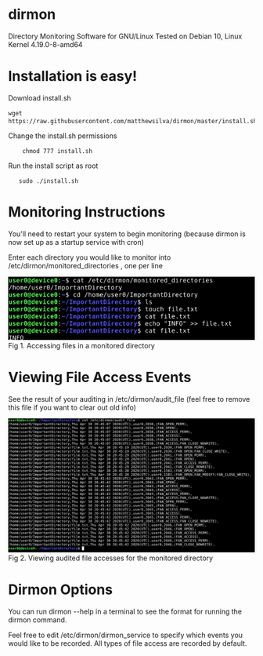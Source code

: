 # dirmon
Directory Monitoring Software for GNU/Linux
Tested on Debian 10, Linux Kernel 4.19.0-8-amd64

# Installation is easy!

Download install.sh

	wget https://raw.githubusercontent.com/matthewsilva/dirmon/master/install.sh
        
Change the install.sh permissions
        
        chmod 777 install.sh
        
Run the install script as root
        
       sudo ./install.sh
       
# Monitoring Instructions

You'll need to restart your system to begin monitoring (because dirmon is now set up as a startup service with cron)

Enter each directory you would like to monitor into /etc/dirmon/monitored_directories , one per line

![](readme_images/access.png)
Fig 1. Accessing files in a monitored directory

# Viewing File Access Events

See the result of your auditing in /etc/dirmon/audit_file (feel free to remove this file if you want to clear out old info)

![](readme_images/audit.png)
Fig 2. Viewing audited file accesses for the monitored directory

# Dirmon Options

You can run dirmon --help in a terminal to see the format for running the dirmon command.

Feel free to edit /etc/dirmon/dirmon_service to specify which events you would like to be recorded. All types of file access are recorded by default.
